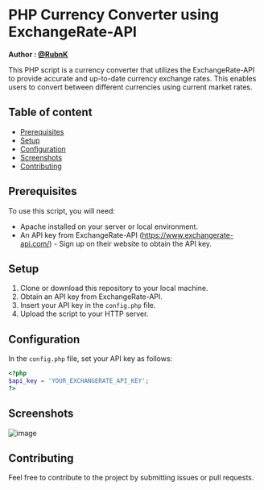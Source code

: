 # PHP Currency Converter using ExchangeRate-API

**Author : [@RubnK](https://github.com/RubnK)**

This PHP script is a currency converter that utilizes the ExchangeRate-API to provide accurate and up-to-date currency exchange rates. This enables users to convert between different currencies using current market rates.

## Table of content

- [Prerequisites](#Prerequisites)
- [Setup](#Setup)
- [Configuration](#Configuration)
- [Screenshots](#Screenshots)
- [Contributing](#Contributing)

## Prerequisites
To use this script, you will need:
- Apache installed on your server or local environment.
- An API key from ExchangeRate-API (https://www.exchangerate-api.com/) - Sign up on their website to obtain the API key.

## Setup
1. Clone or download this repository to your local machine.
2. Obtain an API key from ExchangeRate-API.
3. Insert your API key in the `config.php` file.
4. Upload the script to your HTTP server.

## Configuration
In the `config.php` file, set your API key as follows:

```php
<?php
$api_key = 'YOUR_EXCHANGERATE_API_KEY';
?>
```

## Screenshots
![image](https://github.com/RubnK/currency-converter/assets/40402492/17671767-01d7-4677-b2a6-38d6732518e6)

## Contributing
Feel free to contribute to the project by submitting issues or pull requests.

